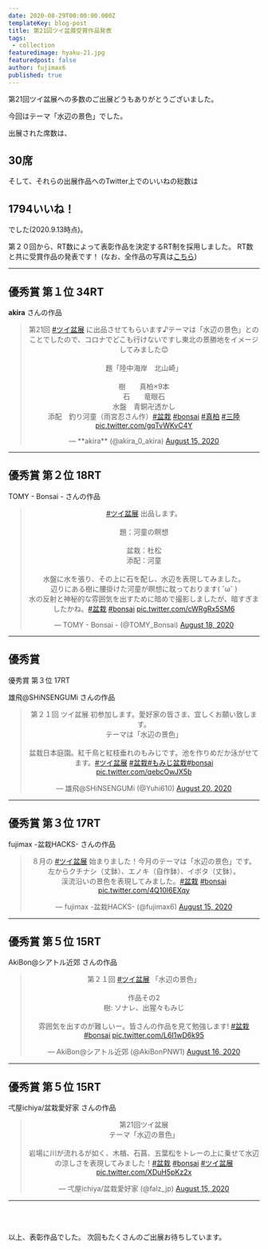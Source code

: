 ```yaml
---
date: 2020-08-29T00:00:00.000Z
templateKey: blog-post
title: 第21回ツイ盆展受賞作品発表
tags:
 - collection
featuredimage: hyaku-21.jpg
featuredpost: false
author: fujimax6
published: true
---
```

第21回ツイ盆展への多数のご出展どうもありがとうございました。

今回はテーマ「水辺の景色」でした。

出展された席数は、

## 30席

そして、それらの出展作品へのTwitter上でのいいねの総数は

## 1794いいね！

でした(2020.9.13時点)。


第２０回から、RT数によって表彰作品を決定するRT制を採用しました。
RT数と共に受賞作品の発表です！
(なお、全作品の写真は[こちら](/twibonten-21-photo/))

---

## 優秀賞 第１位 34RT

**akira** さんの作品

<center>
<blockquote class="twitter-tweet"><p lang="ja" dir="ltr">第21回 <a href="https://twitter.com/hashtag/%E3%83%84%E3%82%A4%E7%9B%86%E5%B1%95?src=hash&amp;ref_src=twsrc%5Etfw">#ツイ盆展</a> に出品させてもらいます♪テーマは「水辺の景色」とのことでしたので、コロナでどこも行けないですし東北の景勝地をイメージしてみました😊<br><br>題「陸中海岸　北山崎」<br><br>樹　　真柏×9本<br>石　　竜眼石<br>水盤　青銅卍透かし<br>添配　釣り河童（雨宮忍さん作）<a href="https://twitter.com/hashtag/%E7%9B%86%E6%A0%BD?src=hash&amp;ref_src=twsrc%5Etfw">#盆栽</a> <a href="https://twitter.com/hashtag/bonsai?src=hash&amp;ref_src=twsrc%5Etfw">#bonsai</a> <a href="https://twitter.com/hashtag/%E7%9C%9F%E6%9F%8F?src=hash&amp;ref_src=twsrc%5Etfw">#真柏</a> <a href="https://twitter.com/hashtag/%E4%B8%89%E9%99%B8?src=hash&amp;ref_src=twsrc%5Etfw">#三陸</a> <a href="https://t.co/gqTvWKvC4Y">pic.twitter.com/gqTvWKvC4Y</a></p>&mdash; **akira** (@akira_0_akira) <a href="https://twitter.com/akira_0_akira/status/1294485717347835904?ref_src=twsrc%5Etfw">August 15, 2020</a></blockquote>
</center>

---

## 優秀賞 第２位 18RT

TOMY - Bonsai - さんの作品

<center>
<blockquote class="twitter-tweet"><p lang="ja" dir="ltr"><a href="https://twitter.com/hashtag/%E3%83%84%E3%82%A4%E7%9B%86%E5%B1%95?src=hash&amp;ref_src=twsrc%5Etfw">#ツイ盆展</a> 出品します。<br><br>題：河童の瞑想<br><br>盆栽：杜松<br>添配：河童<br><br>水盤に水を張り、その上に石を配し、水辺を表現してみました。<br>辺りにある樹に腰掛けた河童が瞑想に耽っております( ˘ω˘ )<br>水の反射と神秘的な雰囲気を出すために暗めで撮影しましたが、暗すぎましたかね。<a href="https://twitter.com/hashtag/%E7%9B%86%E6%A0%BD?src=hash&amp;ref_src=twsrc%5Etfw">#盆栽</a> <a href="https://twitter.com/hashtag/bonsai?src=hash&amp;ref_src=twsrc%5Etfw">#bonsai</a> <a href="https://t.co/cWRgRx5SM6">pic.twitter.com/cWRgRx5SM6</a></p>&mdash; TOMY - Bonsai - (@TOMY_Bonsai) <a href="https://twitter.com/TOMY_Bonsai/status/1295840602488094721?ref_src=twsrc%5Etfw">August 18, 2020</a></blockquote>
</center>

---

## 優秀賞

優秀賞 第３位 17RT

雄飛@SHiNSENGUMi さんの作品

<center>
<blockquote class="twitter-tweet"><p lang="ja" dir="ltr">第２１回 ツイ盆展 初参加します。愛好家の皆さま、宜しくお願い致します。<br>テーマは「水辺の景色」<br><br>盆栽日本庭園。紅千鳥と紅枝垂れのもみじです。池を作りめだか泳がせてます。<a href="https://twitter.com/hashtag/%E3%83%84%E3%82%A4%E7%9B%86%E5%B1%95?src=hash&amp;ref_src=twsrc%5Etfw">#ツイ盆展</a> <a href="https://twitter.com/hashtag/%E7%9B%86%E6%A0%BD?src=hash&amp;ref_src=twsrc%5Etfw">#盆栽</a><a href="https://twitter.com/hashtag/%E3%82%82%E3%81%BF%E3%81%98%E7%9B%86%E6%A0%BD?src=hash&amp;ref_src=twsrc%5Etfw">#もみじ盆栽</a><a href="https://twitter.com/hashtag/bonsai?src=hash&amp;ref_src=twsrc%5Etfw">#bonsai</a> <a href="https://t.co/qebcOwJX5b">pic.twitter.com/qebcOwJX5b</a></p>&mdash; 雄飛@SHiNSENGUMi (@Yuhi610) <a href="https://twitter.com/Yuhi610/status/1296255102328508416?ref_src=twsrc%5Etfw">August 20, 2020</a></blockquote>
</center>

---

## 優秀賞 第３位 17RT

fujimax -盆栽HACKS- さんの作品

<center>
<blockquote class="twitter-tweet"><p lang="ja" dir="ltr">８月の <a href="https://twitter.com/hashtag/%E3%83%84%E3%82%A4%E7%9B%86%E5%B1%95?src=hash&amp;ref_src=twsrc%5Etfw">#ツイ盆展</a> 始まりました！今月のテーマは「水辺の景色」です。<br>左からクチナシ（丈鉢）、エノキ（自作鉢）、イボタ（丈鉢）。<br>渓流沿いの景色を表現してみました。<a href="https://twitter.com/hashtag/%E7%9B%86%E6%A0%BD?src=hash&amp;ref_src=twsrc%5Etfw">#盆栽</a> <a href="https://twitter.com/hashtag/bonsai?src=hash&amp;ref_src=twsrc%5Etfw">#bonsai</a> <a href="https://t.co/4Q10I6EXqy">pic.twitter.com/4Q10I6EXqy</a></p>&mdash; fujimax -盆栽HACKS- (@fujimax6) <a href="https://twitter.com/fujimax6/status/1294450167093944322?ref_src=twsrc%5Etfw">August 15, 2020</a></blockquote>

</center>

---

## 優秀賞 第５位 15RT

AkiBon@シアトル近郊 さんの作品

<center>
<blockquote class="twitter-tweet"><p lang="ja" dir="ltr">第２１回 <a href="https://twitter.com/hashtag/%E3%83%84%E3%82%A4%E7%9B%86%E5%B1%95?src=hash&amp;ref_src=twsrc%5Etfw">#ツイ盆展</a> 「水辺の景色」<br><br>作品その2<br>樹: ソナレ、出猩々もみじ<br><br>雰囲気を出すのが難しいー。皆さんの作品を見て勉強します! <a href="https://twitter.com/hashtag/%E7%9B%86%E6%A0%BD?src=hash&amp;ref_src=twsrc%5Etfw">#盆栽</a> <a href="https://twitter.com/hashtag/bonsai?src=hash&amp;ref_src=twsrc%5Etfw">#bonsai</a> <a href="https://t.co/L6I1wD6k95">pic.twitter.com/L6I1wD6k95</a></p>&mdash; AkiBon@シアトル近郊 (@AkiBonPNW1) <a href="https://twitter.com/AkiBonPNW1/status/1294815990363037698?ref_src=twsrc%5Etfw">August 16, 2020</a></blockquote>
</center>

---

## 優秀賞 第５位 15RT

弌屋ichiya/盆栽愛好家 さんの作品

<center>
<blockquote class="twitter-tweet"><p lang="ja" dir="ltr">第21回ツイ盆展<br>テーマ「水辺の景色」<br><br>岩場に川が流れるが如く、木楢、石菖、五葉松をトレーの上に乗せて水辺の涼しさを表現してみました！<a href="https://twitter.com/hashtag/%E7%9B%86%E6%A0%BD?src=hash&amp;ref_src=twsrc%5Etfw">#盆栽</a> <a href="https://twitter.com/hashtag/bonsai?src=hash&amp;ref_src=twsrc%5Etfw">#bonsai</a> <a href="https://twitter.com/hashtag/%E3%83%84%E3%82%A4%E7%9B%86%E5%B1%95?src=hash&amp;ref_src=twsrc%5Etfw">#ツイ盆展</a> <a href="https://t.co/XDuH5pKz2x">pic.twitter.com/XDuH5pKz2x</a></p>&mdash; 弌屋ichiya/盆栽愛好家 (@falz_jp) <a href="https://twitter.com/falz_jp/status/1294451105955377152?ref_src=twsrc%5Etfw">August 15, 2020</a></blockquote>
</center>

---

<div>&nbsp;</div>
<div>&nbsp;</div>

以上、表彰作品でした。
次回もたくさんのご出展お待ちしています。

